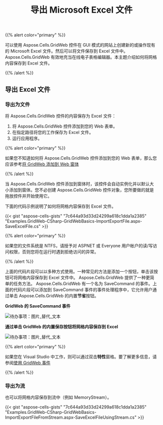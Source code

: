 ﻿---
title: 导出 Microsoft Excel 文件
type: docs
weight: 50
url: /zh/net/export-microsoft-excel-file/
---
{{% alert color="primary" %}} 

可以使用 Aspose.Cells.GridWeb 控件在 GUI 模式的网站上创建新的或操作现有的 Microsoft Excel 文件。然后可以将文件保存到 Excel 文件中。 Aspose.Cells.GridWeb 有效地充当在线电子表格编辑器。本主题介绍如何将网格内容保存到 Excel 文件。

{{% /alert %}} 
## **导出 Excel 文件**
### **导出为文件**
将 Aspose.Cells.GridWeb 控件的内容保存为 Excel 文件：

1. 将 Aspose.Cells.GridWeb 控件添加到您的 Web 表单。
1. 在指定路径将您的工作保存为 Excel 文件。
1. 运行应用程序。

{{% alert color="primary" %}} 

如果您不知道如何将 Aspose.Cells.GridWeb 控件添加到您的 Web 表单，那么您应该参考[将 GridWeb 添加到 Web 窗体](/cells/zh/net/add-gridweb-to-web-form/)

{{% /alert %}} 

当 Aspose.Cells.GridWeb 控件添加到窗体时，该控件会自动实例化并以默认大小添加到窗体。您不必创建 Aspose.Cells.GridWeb 控件对象，您所要做的就是拖放控件并开始使用它。

下面的代码示例说明了如何将网格内容保存到 Excel 文件。



{{< gist "aspose-cells-gists" "7c644a93d33d24299a618c1dda1a2385" "Examples.GridWeb-CSharp-GridWebBasics-ImportExportFile.aspx-SaveExcelFile.cs" >}}

{{% alert color="primary" %}} 

如果您的文件系统是 NTFS，请授予对 ASPNET 或 Everyone 用户帐户的读/写访问权限，否则您将在运行时遇到拒绝访问的异常。

{{% /alert %}} 

上面的代码片段可以以多种方式使用。一种常见的方法是添加一个按钮，单击该按钮可将网格内容保存到 Excel 文件中。 Aspose.Cells.GridWeb 提供了一种更简单的任务方法。 Aspose.Cells.GridWeb 有一个名为 SaveCommand 的事件。上面的代码片段可以添加到 SaveCommand 事件的事件处理程序中，它允许用户通过单击 Aspose.Cells.GridWeb 的内置**节省**按钮。

**GridWeb 的 SaveCommand 事件** 

![待办事项：图片_替代_文本](export-microsoft-excel-file_1.jpg)

**通过单击 GridWeb 的内置保存按钮将网格内容保存到 Excel** 

![待办事项：图片_替代_文本](export-microsoft-excel-file_2.png)

{{% alert color="primary" %}} 

如果您在 Visual Studio 中工作，则可以通过双击**特性**窗格。要了解更多信息，请参阅[使用 GridWeb 事件](/cells/zh/net/working-with-gridweb-events/)

{{% /alert %}} 
### **导出为流**
也可以将网格内容保存到流中（例如 MemoryStream）。



{{< gist "aspose-cells-gists" "7c644a93d33d24299a618c1dda1a2385" "Examples.GridWeb-CSharp-GridWebBasics-ImportExportFileFromStream.aspx-SaveExcelFileUsingStream.cs" >}}
